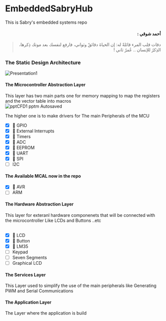 # EmbeddedSabryHub
This is Sabry's embedded systems repo

<div dir="rtl">
  
#### أحمد شوقي : 
> دقات قلب المرء قائلةً له: إن الحياةَ دقائقٌ وثواني، 
فارفع لنفسك بعد موتك ذِكرها، الذِكرُ للإنسان .. عُمرٌ ثاني !

</div>


### The Static Design Architecture 
![Presentation1](https://user-images.githubusercontent.com/82292548/134666422-4ddb3824-1ba4-408d-adae-df4132e63b75.png)

#### The Microcontroller Abstraction Layer
This layer has two main parts one for memory mapping to map the registers and the vector table into macros <br>
![pptCFD1 pptm  Autosaved](https://user-images.githubusercontent.com/82292548/134762612-b09d78d5-d38d-4986-8f3f-f8ee6c7ebf48.jpg)

The higher one is to make drivers for The main Peripherals of the MCU
- [X] :tada: GPIO
- [X] :tada: External Interrupts
- [X] :tada: Timers
- [X] :tada: ADC
- [X] :tada: EEPROM
- [X] :tada: UART
- [X] :tada: SPI
- [ ]  I2C

#### The Available MCAL now in the repo 
- [X] :tada: AVR
- [ ] ARM

#### The Hardware Abstraction Layer  
This layer for exteranl hardware componenets that will be connected with the microcontroller Like LCDs and Buttons ..etc
<br>
<br>
- [X] :tada: LCD 
- [X] :tada: Button
- [X] :tada: LM35
- [ ] Keypad
- [ ] Seven Segments
- [ ] Graphical LCD

#### The Services Layer 
This Layer used to simplify the use of the main peripherals like Generating PWM and Serial Communications


#### The Application Layer

The Layer where the application is build 
